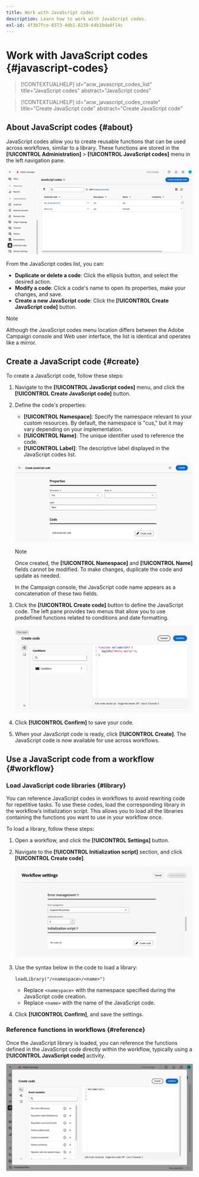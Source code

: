 ```yaml
---
title: Work with JavaScript codes
description: Learn how to work with JavaScript codes.
exl-id: 4f3b7fce-0373-4db1-8239-64b1bda0f14c
---
```

# Work with JavaScript codes {#javascript-codes}

>[!CONTEXTUALHELP]
>id="acw_javascript_codes_list"
>title="JavaScript codes"
>abstract="JavaScript codes"

>[!CONTEXTUALHELP]
>id="acw_javascript_codes_create"
>title="Create JavaScript code"
>abstract="Create JavaScript code"

## About JavaScript codes {#about}

JavaScript codes allow you to create reusable functions that can be used across workflows, similar to a library. These functions are stored in the **[!UICONTROL Administration]** > **[!UICONTROL JavaScript codes]** menu in the left navigation pane.

![JavaScript codes list interface showing available options](assets/javascript-list.png)

From the JavaScript codes list, you can:

* **Duplicate or delete a code**: Click the ellipsis button, and select the desired action.
* **Modify a code**: Click a code's name to open its properties, make your changes, and save.
* **Create a new JavaScript code**: Click the **[!UICONTROL Create JavaScript code]** button.

>[!NOTE]
>
>Although the JavaScript codes menu location differs between the Adobe Campaign console and Web user interface, the list is identical and operates like a mirror.

## Create a JavaScript code {#create}

To create a JavaScript code, follow these steps:

1. Navigate to the **[!UICONTROL JavaScript codes]** menu, and click the **[!UICONTROL Create JavaScript code]** button.

1. Define the code's properties:

    * **[!UICONTROL Namespace]**: Specify the namespace relevant to your custom resources. By default, the namespace is "cus," but it may vary depending on your implementation.
    * **[!UICONTROL Name]**: The unique identifier used to reference the code.
    * **[!UICONTROL Label]**: The descriptive label displayed in the JavaScript codes list.

    ![JavaScript code creation interface showing namespace, name, and label fields](assets/javascript-create.png)

    >[!NOTE]
    >
    >Once created, the **[!UICONTROL Namespace]** and **[!UICONTROL Name]** fields cannot be modified. To make changes, duplicate the code and update as needed.
    >
    >In the Campaign console, the JavaScript code name appears as a concatenation of these two fields.

1. Click the **[!UICONTROL Create code]** button to define the JavaScript code. The left pane provides two menus that allow you to use predefined functions related to conditions and date formatting.

    ![JavaScript code editor interface showing predefined functions](assets/javascript-code.png)

1. Click **[!UICONTROL Confirm]** to save your code.

1. When your JavaScript code is ready, click **[!UICONTROL Create]**. The JavaScript code is now available for use across workflows.

## Use a JavaScript code from a workflow {#workflow}

### Load JavaScript code libraries {#library}

You can reference JavaScript codes in workflows to avoid rewriting code for repetitive tasks. To use these codes, load the corresponding library in the workflow’s initialization script. This allows you to load all the libraries containing the functions you want to use in your workflow once.

To load a library, follow these steps:

1. Open a workflow, and click the **[!UICONTROL Settings]** button.
1. Navigate to the **[!UICONTROL Initialization script]** section, and click **[!UICONTROL Create code]**.
    
    ![Workflow initialization script interface showing code creation option](assets/javascript-initialization.png)
    
1. Use the syntax below in the code to load a library:

    ```
    loadLibrary("/<namespace>/<name>")
    ```

    * Replace `<namespace>` with the namespace specified during the JavaScript code creation.
    * Replace `<name>` with the name of the JavaScript code.

1. Click **[!UICONTROL Confirm]**, and save the settings. 

### Reference functions in workflows {#reference}

Once the JavaScript library is loaded, you can reference the functions defined in the JavaScript code directly within the workflow, typically using a **[!UICONTROL JavaScript code]** activity.

![Workflow interface showing JavaScript function usage](assets/javascript-function.png)